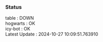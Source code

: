 ### Status


table : DOWN  
hogwarts : OK  
icy-bot : OK  
Latest Update : 2024-10-27 10:09:51.763910
